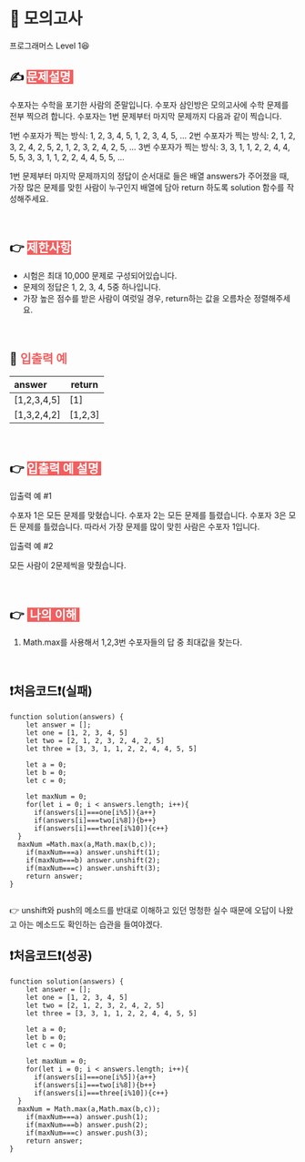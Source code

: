# 📖 <span style="color:#2c2c2c;">모의고사</span>

프로그래머스 Level 1😆

## ✍ <span style="color:#fff;background-color:#F15F5F"> 문제설명 </span>

수포자는 수학을 포기한 사람의 준말입니다. 수포자 삼인방은 모의고사에 수학 문제를 전부 찍으려 합니다. 수포자는 1번 문제부터 마지막 문제까지 다음과 같이 찍습니다.

1번 수포자가 찍는 방식: 1, 2, 3, 4, 5, 1, 2, 3, 4, 5, ...
2번 수포자가 찍는 방식: 2, 1, 2, 3, 2, 4, 2, 5, 2, 1, 2, 3, 2, 4, 2, 5, ...
3번 수포자가 찍는 방식: 3, 3, 1, 1, 2, 2, 4, 4, 5, 5, 3, 3, 1, 1, 2, 2, 4, 4, 5, 5, ...

1번 문제부터 마지막 문제까지의 정답이 순서대로 들은 배열 answers가 주어졌을 때, 가장 많은 문제를 맞힌 사람이 누구인지 배열에 담아 return 하도록 solution 함수를 작성해주세요.

<br>

## 👉 <span style="color:#fff;background-color:#F15F5F"> 제한사항 </span>

- 시험은 최대 10,000 문제로 구성되어있습니다.
- 문제의 정답은 1, 2, 3, 4, 5중 하나입니다.
- 가장 높은 점수를 받은 사람이 여럿일 경우, return하는 값을 오름차순 정렬해주세요.

<br>

## 🧐 <span style="color:#F15F5F;">입출력 예</span>

| answer      | return  |
| :---------- | ------- |
| [1,2,3,4,5] | [1]     |
| [1,3,2,4,2] | [1,2,3] |

<br>

## 👉 <span style="color:#fff;background-color:#F15F5F"> 입출력 예 설명 </span>

입출력 예 #1

수포자 1은 모든 문제를 맞혔습니다.
수포자 2는 모든 문제를 틀렸습니다.
수포자 3은 모든 문제를 틀렸습니다.
따라서 가장 문제를 많이 맞힌 사람은 수포자 1입니다.

입출력 예 #2

모든 사람이 2문제씩을 맞췄습니다.

<br>

## 👉 <span style="color:#fff;background-color:#F15F5F"> 나의 이해 </span>

1. Math.max를 사용해서 1,2,3번 수포자들의 답 중 최대값을 찾는다.


<br>

## ❗처음코드❗(실패)

```
function solution(answers) {
    let answer = [];
    let one = [1, 2, 3, 4, 5]
    let two = [2, 1, 2, 3, 2, 4, 2, 5]
    let three = [3, 3, 1, 1, 2, 2, 4, 4, 5, 5]

    let a = 0;
    let b = 0;
    let c = 0;

    let maxNum = 0;
    for(let i = 0; i < answers.length; i++){
      if(answers[i]===one[i%5]){a++}
      if(answers[i]===two[i%8]){b++}
      if(answers[i]===three[i%10]){c++}
  }
  maxNum =Math.max(a,Math.max(b,c));
    if(maxNum===a) answer.unshift(1);
    if(maxNum===b) answer.unshift(2);
    if(maxNum===c) answer.unshift(3);
    return answer;
}


```

👉 unshift와 push의 메소드를 반대로 이해하고 있던 멍청한 실수 때문에 오답이 나왔고 아는 메소드도 확인하는 습관을 들여야겠다.

## ❗처음코드❗(성공)

```
function solution(answers) {
    let answer = [];
    let one = [1, 2, 3, 4, 5]
    let two = [2, 1, 2, 3, 2, 4, 2, 5]
    let three = [3, 3, 1, 1, 2, 2, 4, 4, 5, 5]

    let a = 0;
    let b = 0;
    let c = 0;

    let maxNum = 0;
    for(let i = 0; i < answers.length; i++){
      if(answers[i]===one[i%5]){a++}
      if(answers[i]===two[i%8]){b++}
      if(answers[i]===three[i%10]){c++}
  }
  maxNum = Math.max(a,Math.max(b,c));
    if(maxNum===a) answer.push(1);
    if(maxNum===b) answer.push(2);
    if(maxNum===c) answer.push(3);
    return answer;
}


```
